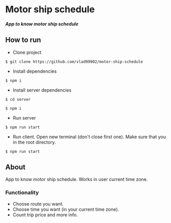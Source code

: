 # Motor ship schedule

##### App to know motor ship schedule

## How to run

- Clone project

```console
$ git clone https://github.com/vlad99902/motor-ship-schedule
```

- Install dependencies

```console
$ npm i
```

- Install server dependencies

```console
$ cd server
```

```console
$ npm i
```

- Run server

```console
$ npm run start
```

- Run client. Open new terminal (don't close first one). Make sure that you in the root directory.

```console
$ npm run start
```

## About

App to know motor ship schedule. Works in user current time zone.

### Functionality

- Choose route you want.
- Choose time you want (in your current time zone).
- Count trip price and more info.
